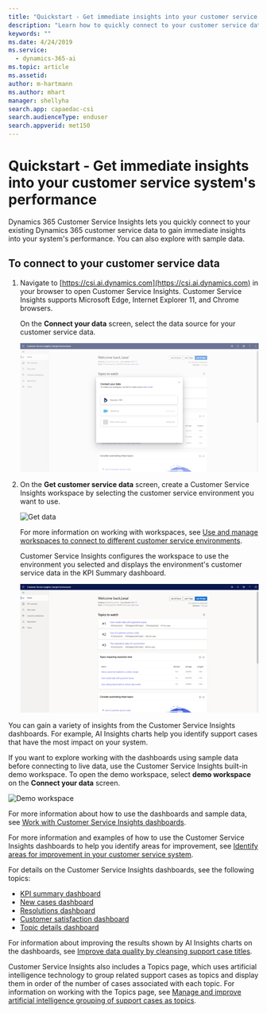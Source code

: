```yaml
---
title: "Quickstart - Get immediate insights into your customer service system's performance"
description: "Learn how to quickly connect to your customer service data to gain insights into your customer service system."
keywords: ""
ms.date: 4/24/2019
ms.service:
  - dynamics-365-ai
ms.topic: article
ms.assetid: 
author: m-hartmann
ms.author: mhart
manager: shellyha
search.app: capaedac-csi
search.audienceType: enduser
search.appverid: met150
---
```


# Quickstart - Get immediate insights into your customer service system's performance

Dynamics 365 Customer Service Insights lets you quickly connect to your existing Dynamics 365 customer service data to gain immediate insights into your system's performance. You can also explore with sample data.

## To connect to your customer service data

1. Navigate to [https://csi.ai.dynamics.com](https://csi.ai.dynamics.com) in your browser to open Customer Service Insights. Customer Service Insights supports Microsoft Edge, Internet Explorer 11, and Chrome browsers.

   On the **Connect your data** screen, select the data source for your customer service data.

   ![Connect your data screen](media/connect-data.png)

2. On the **Get customer service data** screen, create a Customer Service Insights workspace by selecting the customer service environment you want to use.

   ![Get data](media/choose-environment.png)

   For more information on working with workspaces, see [Use and manage workspaces to connect to different customer service environments](use-workspaces.md).

   Customer Service Insights configures the workspace to use the environment you selected and displays the environment's customer service data in the KPI Summary dashboard.

   ![KPI summary dashboard](media/overview.png)

You can gain a variety of insights from the Customer Service Insights dashboards. For example, AI Insights charts help you identify support cases that have the most impact on your system.

If you want to explore working with the dashboards using sample data before connecting to live data, use the Customer Service Insights built-in demo workspace. To open the demo workspace, select **demo workspace** on the **Connect your data** screen.

![Demo workspace](media/demo-workspace.png)

For more information about how to use the dashboards and sample data, see [Work with Customer Service Insights dashboards](use-dashboard-sample-data.md).

For more information and examples of how to use the Customer Service Insights dashboards to help you identify areas for improvement, see [Identify areas for improvement in your customer service system](improve-system.md).

For details on the Customer Service Insights dashboards, see the following topics:

* [KPI summary dashboard](dashboard-kpi-summary.md)
* [New cases dashboard](dashboard-incoming-cases.md)
* [Resolutions dashboard](dashboard-case-resolutions.md)
* [Customer satisfaction dashboard](dashboard-CSAT.md)
* [Topic details dashboard](dashboard-topic-details.md)

For information about improving the results shown by AI Insights charts on the dashboards, see [Improve data quality by cleansing support case titles](settings.md).

Customer Service Insights also includes a Topics page, which uses artificial intelligence technology to group related support cases as topics and display them in order of the number of cases associated with each topic. For information on working with the Topics page, see [Manage and improve artificial intelligence grouping of support cases as topics](topics-page.md).
